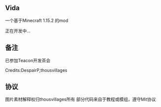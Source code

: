 ## Vida
一个基于Minecraft 1.15.2 的mod

正在开发中...

## 备注
已参加Teacon开发茶会

Credits:DespairP,thousvillages

## 协议
图片素材解释权归thousvillages所有
部分代码来自于教程或模组，遵守Mit协议
